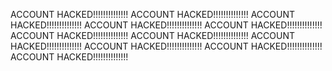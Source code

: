 ACCOUNT HACKED!!!!!!!!!!!!!!
ACCOUNT HACKED!!!!!!!!!!!!!!
ACCOUNT HACKED!!!!!!!!!!!!!!
ACCOUNT HACKED!!!!!!!!!!!!!!
ACCOUNT HACKED!!!!!!!!!!!!!!
ACCOUNT HACKED!!!!!!!!!!!!!!
ACCOUNT HACKED!!!!!!!!!!!!!!
ACCOUNT HACKED!!!!!!!!!!!!!!
ACCOUNT HACKED!!!!!!!!!!!!!!
ACCOUNT HACKED!!!!!!!!!!!!!!
ACCOUNT HACKED!!!!!!!!!!!!!!